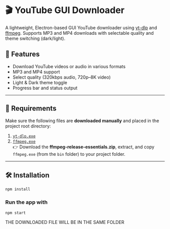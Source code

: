# 🎬 YouTube GUI Downloader

A lightweight, Electron-based GUI YouTube downloader using [yt-dlp](https://github.com/yt-dlp/yt-dlp) and [ffmpeg](https://ffmpeg.org/). Supports MP3 and MP4 downloads with selectable quality and theme switching (dark/light).

## 🚀 Features

- Download YouTube videos or audio in various formats
- MP3 and MP4 support
- Select quality (320kbps audio, 720p–8K video)
- Light & Dark theme toggle
- Progress bar and status output

---

## 🔧 Requirements

Make sure the following files are **downloaded manually** and placed in the project root directory:

1. [`yt-dlp.exe`](https://github.com/yt-dlp/yt-dlp/releases/latest)
2. [`ffmpeg.exe`](https://www.gyan.dev/ffmpeg/builds/)  
   👉 Download the **ffmpeg-release-essentials.zip**, extract, and copy `ffmpeg.exe` (from the `bin` folder) to your project folder.

---

## 🛠 Installation

```bash
npm install
```

### Run the app with
```bash
npm start
```
THE DOWNLOADED FILE WILL BE IN THE SAME FOLDER
